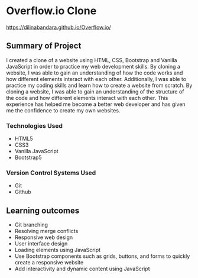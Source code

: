 # Overflow.io Clone

https://dilinabandara.github.io/Overflow.io/

## Summary of Project
I created a clone of a website using HTML, CSS, Bootstrap and Vanilla JavaScript in order to practice my web development skills. By cloning a website, I was able to gain an understanding of how the code works and how different elements interact with each other. Additionally, I was able to practice my coding skills and learn how to create a website from scratch. By cloning a website, I was able to gain an understanding of the structure of the code and how different elements interact with each other. This experience has helped me become a better web developer and has given me the confidence to create my own websites.

### Technologies Used
+  HTML5
+  CSS3
+  Vanilla JavaScript
+  Bootstrap5

### Version Control Systems Used
+  Git
+  Github

## Learning outcomes
+ Git branching
+ Resolving merge conflicts
+ Responsive web design
+ User interface design
+ Loading elements using JavaScript
+ Use Bootstrap components such as grids, buttons, and forms to quickly create a responsive website
+ Add interactivity and dynamic content using JavaScript


